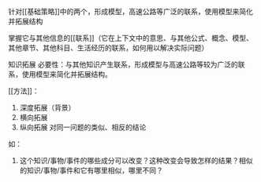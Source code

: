 针对[[基础策略]]中的两个，形成模型，高速公路等广泛的联系，使用模型来简化并拓展结构

掌握它与其他信息的[[联系]]（它在上下文中的意思、与其他公式、概念、模型、其他章节、其他科目、生活经历的联系，如何用以解决实际问题）

知识拓展
必要性：与其他知识产生联系，形成模型与高速公路等较为广泛的联系，使用模型来简化并拓展结构。

[[方法]]：
1. 深度拓展（背景）
2. 横向拓展
3. 纵向拓展
对同一问题的类似、相反的结论

如：
1. 这个知识/事物/事件的哪些成分可以改变？这种改变会导致怎样的结果？相似的知识/事物/事件和它有哪里相似，哪里不同？